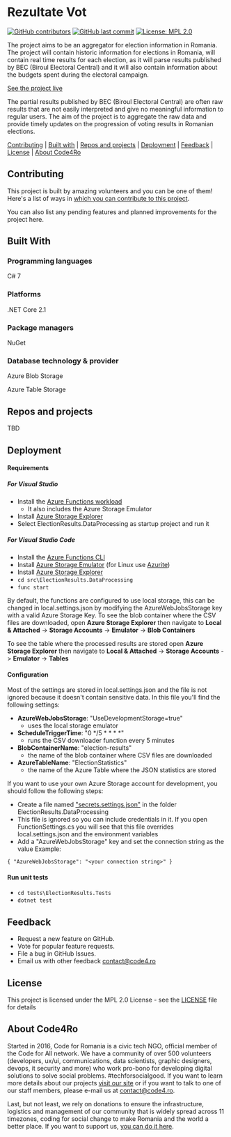 # Rezultate Vot 

[![GitHub contributors](https://img.shields.io/github/contributors/code4romania/rezultate-vot.svg?style=for-the-badge)](https://github.com/code4romania/rezultate-vot/graphs/contributors) [![GitHub last commit](https://img.shields.io/github/last-commit/code4romania/rezultate-vot.svg?style=for-the-badge)](https://github.com/code4romania/rezultate-vot/commits/master) [![License: MPL 2.0](https://img.shields.io/badge/license-MPL%202.0-brightgreen.svg?style=for-the-badge)](https://opensource.org/licenses/MPL-2.0)

The project aims to be an aggregator for election information in Romania. The project will contain historic information for elections in Romania, will contain real time results for each election, as it will parse results published by BEC (Biroul Electoral Central) and it will also contain information about the budgets spent during the electoral campaign.

[See the project live](insert_link_here)

The partial results published by BEC (Biroul Electoral Central) are often raw results that are not easily interpreted and give no meaningful information to regular users. The aim of the project is to aggregate the raw data and provide timely updates on the progression of voting results in Romanian elections.

[Contributing](#contributing) | [Built with](#built-with) | [Repos and projects](#repos-and-projects) | [Deployment](#deployment) | [Feedback](#feedback) | [License](#license) | [About Code4Ro](#about-code4ro)

## Contributing

This project is built by amazing volunteers and you can be one of them! Here's a list of ways in [which you can contribute to this project](.github/CONTRIBUTING.MD).

You can also list any pending features and planned improvements for the project here.

## Built With

### Programming languages

C# 7

### Platforms

.NET Core 2.1

### Package managers

NuGet

### Database technology & provider

Azure Blob Storage

Azure Table Storage

## Repos and projects

TBD

## Deployment

#### Requirements

##### For Visual Studio
- Install the [Azure Functions workload](https://docs.microsoft.com/en-us/azure/azure-functions/functions-develop-vs)
  - It also includes the Azure Storage Emulator
- Install [Azure Storage Explorer](https://azure.microsoft.com/en-us/features/storage-explorer/)
- Select ElectionResults.DataProcessing as startup project and run it

##### For Visual Studio Code
- Install the [Azure Functions CLI](https://github.com/Azure/azure-functions-core-tools)
- Install [Azure Storage Emulator](https://go.microsoft.com/fwlink/?linkid=717179&clcid=0x409) (for Linux use [Azurite](https://github.com/azure/azurite))
- Install [Azure Storage Explorer](https://azure.microsoft.com/en-us/features/storage-explorer/) 
- `cd src\ElectionResults.DataProcessing`
- `func start`

By default, the functions are configured to use local storage, this can be changed in local.settings.json by modifying the AzureWebJobsStorage key with a valid Azure Storage Key.
To see the blob container where the CSV files are downloaded, open **Azure Storage Explorer** then navigate to **Local & Attached** -> **Storage Accounts** -> **Emulator** -> **Blob Containers**

To see the table where the processed results are stored open **Azure Storage Explorer** then navigate to **Local & Attached** -> **Storage Accounts** -> **Emulator** -> **Tables**

#### Configuration
Most of the settings are stored in local.settings.json and the file is not ignored because it doesn't contain sensitive data.
In this file you'll find the following settings:
- **AzureWebJobsStorage**: "UseDevelopmentStorage=true"
  - uses the local storage emulator
- **ScheduleTriggerTime**: "0 */5 * * * *"
  - runs the CSV downloader function every 5 minutes
- **BlobContainerName**: "election-results"
  - the name of the blob container where CSV files are downloaded
- **AzureTableName**: "ElectionStatistics"
  - the name of the Azure Table where the JSON statistics are stored
  
If you want to use your own Azure Storage account for development, you should follow the following steps:
- Create a file named ["secrets.settings.json"](https://www.tomfaltesek.com/azure-functions-local-settings-json-and-source-control/) in the folder ElectionResults.DataProcessing
- This file is ignored so you can include credentials in it. If you open FunctionSettings.cs you will see that this file overrides local.settings.json and the environment variables
- Add a "AzureWebJobsStorage" key and set the connection string as the value
Example:

`
{
  "AzureWebJobsStorage": "<your connection string>"
}
`

#### Run unit tests
- `cd tests\ElectionResults.Tests`
- `dotnet test`


## Feedback

* Request a new feature on GitHub.
* Vote for popular feature requests.
* File a bug in GitHub Issues.
* Email us with other feedback contact@code4.ro

## License 

This project is licensed under the MPL 2.0 License - see the [LICENSE](LICENSE) file for details

## About Code4Ro

Started in 2016, Code for Romania is a civic tech NGO, official member of the Code for All network. We have a community of over 500 volunteers (developers, ux/ui, communications, data scientists, graphic designers, devops, it security and more) who work pro-bono for developing digital solutions to solve social problems. #techforsocialgood. If you want to learn more details about our projects [visit our site](https://www.code4.ro/en/) or if you want to talk to one of our staff members, please e-mail us at contact@code4.ro.

Last, but not least, we rely on donations to ensure the infrastructure, logistics and management of our community that is widely spread across 11 timezones, coding for social change to make Romania and the world a better place. If you want to support us, [you can do it here](https://code4.ro/en/donate/).
